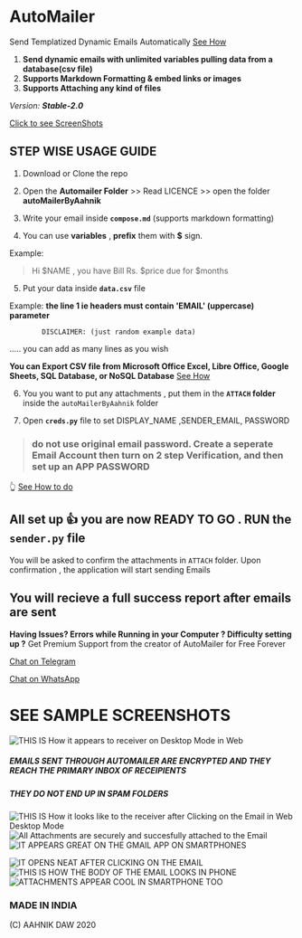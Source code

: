 # AutoMailer
Send Templatized Dynamic Emails Automatically [See How](https://github.com/aahnik/AutoMailer#step-wise-usage-guide)
1. **Send dynamic emails with unlimited variables pulling data from a database(csv file)**
2. **Supports Markdown Formatting & embed links or images**
3. **Supports Attaching any kind of files**

_Version: **Stable-2.0**_ 

[Click to see ScreenShots](https://github.com/aahnik/AutoMailer/blob/master/README.md#see-sample-screenshots)

## STEP WISE USAGE GUIDE
1. Download or Clone the repo

2. Open the **Automailer Folder** >> Read LICENCE >> open the folder **autoMailerByAahnik**

3. Write your email inside **`compose.md`** (supports markdown formatting)

4. You can use **variables** , **prefix** them with **$** sign.

  Example:
> Hi $NAME , you have Bill Rs. $price due for $months

5. Put your data inside **`data.csv`** file

  Example: 
**the line 1 ie headers must contain 'EMAIL' (uppercase) parameter**

            DISCLAIMER: (just random example data)
            
<script src="https://gist.github.com/aahnik/0c5e57cfe4aed98a14eb0953f8fd6dce.js"></script>

..... you can add as many lines as you wish 

**You can Export CSV file from Microsoft Office Excel, Libre Office, Google Sheets, SQL Database, or NoSQL Database** [See How]()

6. You you want to put any attachments , put them in the **`ATTACH` folder** inside the `autoMailerByAahnik` folder

7. Open **`creds.py`** file to set DISPLAY_NAME ,SENDER_EMAIL, PASSWORD

> ### do not use original email password. Create a seperate Email Account then turn on 2 step Verification, and then set up an APP PASSWORD

👆 [See How to do]( )
  
## All set up 👍 you are now READY TO GO . RUN the `sender.py` file 

You will be asked to confirm the attachments in `ATTACH` folder. Upon confirmation , the application will start sending Emails 
## You will recieve a full success report after emails are sent

**Having Issues? Errors while Running in your Computer ? Difficulty setting up ?**
Get Premium Support from the creator of AutoMailer for Free Forever
 
[Chat on Telegram](https://t.me/AahnikDaw)

[Chat on WhatsApp](https://wa.me/message/G3FPHWJ3HK4FH1)


# SEE SAMPLE SCREENSHOTS


![THIS IS How it appears to receiver on Desktop Mode in Web](autoMailerByAahnik/sample_screenshots/pc_scrnsht1.png)


##### EMAILS SENT THROUGH AUTOMAILER ARE ENCRYPTED AND THEY REACH THE PRIMARY INBOX OF RECEIPIENTS 

##### THEY _DO NOT_ END UP IN SPAM FOLDERS

![THIS IS How it looks like to the receiver after Clicking on the Email in Web Desktop Mode](autoMailerByAahnik/sample_screenshots/pc_scrnsht2.png)
![All Attachments are securely and succesfully attached to the Email](autoMailerByAahnik/sample_screenshots/pc_scrnsht3.png)
![IT APPEARS GREAT ON THE GMAIL APP ON SMARTPHONES](autoMailerByAahnik/sample_screenshots/phn_scrnsht1.png)

![IT OPENS NEAT AFTER CLICKING ON THE EMAIL ](autoMailerByAahnik/sample_screenshots/phn_scrnsht2.png)
![ THIS IS HOW THE BODY OF THE EMAIL LOOKS IN PHONE](autoMailerByAahnik/sample_screenshots/phn_scrnsht3.png) 
![ATTACHMENTS APPEAR COOL IN SMARTPHONE TOO](autoMailerByAahnik/sample_screenshots/phn_scrnsht4.png)

### MADE IN INDIA
(C) AAHNIK DAW 2020 
